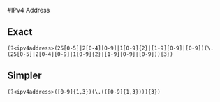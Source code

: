 #IPv4 Address

Exact
-----
```
(?<ipv4address>(25[0-5]|2[0-4][0-9]|1[0-9]{2}|[1-9][0-9]|[0-9])(\.(25[0-5]|2[0-4][0-9]|1[0-9]{2}|[1-9][0-9]|[0-9])){3})
```

Simpler
-------
```
(?<ipv4address>([0-9]{1,3})(\.(([0-9]{1,3}))){3})
```
